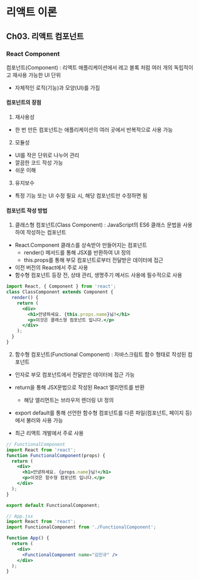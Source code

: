 # 리액트 이론

## Ch03. 리액트 컴포넌트

### React Component

컴포넌트(Component) : 리액트 애플리케이션에서 레고 블록 처럼 여러 개의 독립적이고 재사용 가능한 UI 단위

- 자체적인 로직(기능)과 모양(UI)를 가짐

#### 컴포넌트의 장점

1. 재사용성

- 한 번 만든 컴포넌트는 애플리케이션의 여러 곳에서 반복적으로 사용 가능

2. 모듈성

- UI를 작은 단위로 나누어 관리
- 깔끔한 코드 작성 가능
- 쉬운 이해

3. 유지보수

- 특정 기능 또는 UI 수정 필요 시, 해당 컴포넌트만 수정하면 됨

#### 컴포넌트 작성 방법

1. 클래스형 컴포넌트(Class Component) : JavaScript의 ES6 클래스 문법을 사용하여 작성하는 컴포넌트

- React.Component 클래스를 상속받아 만들어지는 컴포넌트
  - render() 메서드를 통해 JSX를 반환하여 UI 정의
  - this.props를 통해 부모 컴포넌트로부터 전달받은 데이터에 접근
- 이전 버전의 React에서 주로 사용
- 함수형 컴포넌트 등장 전, 상태 관리, 생명주기 메서드 사용에 필수적으로 사용

```jsx
import React, { Component } from 'react';
class ClassComponent extends Component {
  render() {
    return (
      <div>
        <h1>안녕하세요. {this.props.name}님!</h1>
        <p>이것은 클래스형 컴포넌트 입니다.</p>
      </div>
    );
  }
}
```

2. 함수형 컴포넌트(Functional Component) : 자바스크림트 함수 형태로 작성된 컴포넌트

- 인자로 부모 컴포넌트에서 전달받은 데이터에 접근 가능
- return을 통해 JSX문법으로 작성된 React 엘리먼트를 반환
  - 해당 엘리먼트는 브라우저 렌더링 UI 정의
- export default를 통해 선언한 함수형 컴포넌트를 다른 파일(컴포넌트, 페이지 등)에서 불러와 사용 가능

- 최근 리액트 개발에서 주로 사용

```jsx
// FunctionalComponent
import React from 'react';
function FunctionalComponent(props) {
  return (
    <div>
      <h1>안녕하세요. {props.name}님!</h1>
      <p>이것은 함수형 컴포넌트 입니다.</p>
    </div>
  );
}

export default FunctionalComponent;

// App.jsx
import React from 'react';
import FunctionalComponent from './FunctionalComponent';

function App() {
  return (
    <div>
      <FunctionalComponent name="김민규" />
    </div>
  );
}
```
